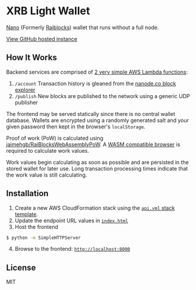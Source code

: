 # XRB Light Wallet

[Nano](https://nano.org) (Formerly [Raiblocks](https://raiblocks.net)) wallet that runs without a full node.

[View GitHub hosted instance](https://numtel.github.io/xrb-light-wallet)

## How It Works

Backend services are comprised of [2 very simple AWS Lambda functions](api.yml):

1. `/account` Transaction history is gleaned from the [nanode.co block explorer](https://www.nanode.co)
2. `/publish` New blocks are published to the network using a generic UDP publisher

The frontend may be served statically since there is no central wallet database. Wallets are encrypted using a randomly generated salt and your given password then kept in the browser's `localStorage`.

Proof of work (PoW) is calculated using [jaimehgb/RaiBlocksWebAssemblyPoW](https://github.com/jaimehgb/RaiBlocksWebAssemblyPoW). A [WASM compatible browser](https://caniuse.com/#feat=wasm) is required to calculate work values.

Work values begin calculating as soon as possible and are persisted in the stored wallet for later use. Long transaction processing times indicate that the work value is still calculating.

## Installation

1. Create a new AWS CloudFormation stack using the [`api.yml` stack template](api.yml).
2. Update the endpoint URL values in [`index.html`](index.html)
3. Host the frontend
```sh
$ python -m SimpleHTTPServer
```
4. Browse to the frontend: [`http://localhost:8000`](http://localhost:8000)

## License

MIT
